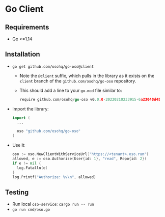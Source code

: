 # Go Client

## Requirements

- Go >=1.14

## Installation

- `go get github.com/osohq/go-oso@client`
  - Note the `@client` suffix, which pulls in the library as it exists on the
    `client` branch of the `github.com/osohq/go-oso` repository.
  - This should add a line to your `go.mod` file similar to:

    ```go
    require github.com/osohq/go-oso v0.0.0-20220210233915-6a23048d4884 // indirect
    ```

- Import the library:

  ```go
  import (
    ...

    oso "github.com/osohq/go-oso"
  )
  ```

- Use it:

  ```go
  oso := oso.NewClientWithServiceUrl("https://<tenant>.oso.run")
  allowed, e := oso.Authorize(User{id: 1}, "read", Repo{id: 2})
  if e != nil {
  	log.Fatalln(e)
  }
  log.Printf("Authorize: %v\n", allowed)
  ```

## Testing

- Run local `oso-service`: `cargo run -- run`
- `go run cmd/oso.go`
